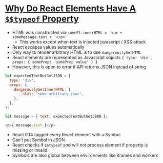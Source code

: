 # [Why Do React Elements Have A `$$typeof` Property](https://overreacted.io/why-do-react-elements-have-typeof-property/)

* HTML was constructed via `someEl.innerHTML = '<p> + someMessage.text + '</p>'`
  * This works except when text is injected javascript / XSS attack
* React escapes values automatically
* Only way to render arbitrary HTML is to use `dangerouslySetHTML`
* React elements are represented as Javascript objects `{ type: 'div', props: { someProp: 'someProp value' } }`
* However, this is open to error if API returns JSON instead of string

```javascript
let expectedTextButGotJSON = {
  type: 'div',
  props: {
    dangerouslySetInnerHTML: {
      __html: 'some arbitrary json',
    },
  },
);

let message = { text: expectedTextButGotJSON };

<p>{ message.text }</p>
```

* React 0.14 tagged every React element with a Symbol
* Can't put Symbol in JSON
* React checks if `$$typeof` and will not process element if property is missing or invalid
* Symbols are also global between environments like iframes and workers

